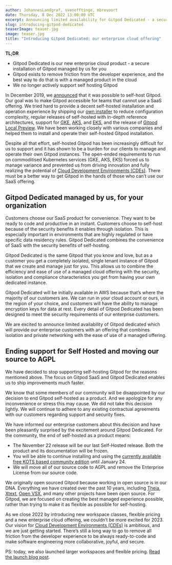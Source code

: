 ```yaml
---
author: JohannesLandgraf, svenefftinge, mbrevoort
date: Thursday, 8 Dec 2022 13:00:00 UTC
excerpt: Announcing limited availability for Gitpod Dedicated - a secure installation of Gitpod managed by us for you
slug: introducing-gitpod-dedicated
teaserImage: teaser.jpg
image: teaser.jpg
title: "Introducing Gitpod Dedicated: our enterprise cloud offering"
---
```


<script context="module">
  export const prerender = true;
</script>

<script>
  import Signup from "$lib/components/dedicated/signup.svelte"
</script>

**TL;DR**

- Gitpod Dedicated is our new enterprise cloud product - a secure installation of Gitpod managed by us for you
- Gitpod exists to remove friction from the developer experience, and the best way to do that is with a managed product in the cloud
- We no longer actively support self hosting Gitpod

In December 2019, we [announced](/blog/self-host-your-gitpod) that it was possible to self-host Gitpod. Our goal was to make Gitpod accessible for teams that cannot use a SaaS offering. We tried hard to provide a decent self-hosted installation and operation experience by shipping our [own installer](/blog/gitpod-installer) to reduce configuration complexity, regular releases of self-hosted with in-depth reference architectures, support for [GKE](https://cloud.google.com/kubernetes-engine), [AKS](https://azure.microsoft.com/en-us/products/kubernetes-service/), and [EKS](https://aws.amazon.com/eks), and the release of [Gitpod Local Preview](/docs/configure/self-hosted/latest/local-preview). We have been working closely with various companies and helped them to install and operate their self-hosted Gitpod installation.

Despite all that effort, self-hosted Gitpod has been increasingly difficult for us to support and it has shown to be a burden for our clients to manage and operate their own Gitpod instances. The open-ended requirements to run on commoditised Kubernetes services (GKE, AKS, EKS) forced us to manage variance and prevented us from driving innovation and fully realizing the potential of [Cloud Development Environments (CDEs)](/cde). There must be a better way to get Gitpod in the hands of those who can’t use our SaaS offering.

## Gitpod Dedicated managed by us, for your organization

Customers choose our SaaS product for convenience. They want to be ready to code and productive in an instant. Customers choose to self-host because of the security benefits it enables through isolation. This is especially important in environments that are highly regulated or have specific data residency rules. Gitpod Dedicated combines the convenience of SaaS with the security benefits of self-hosting.

Gitpod Dedicated is the same Gitpod that you know and love, but as a customer you get a completely isolated, single tenant instance of Gitpod that we create and manage just for you. This allows us to combine the efficiency and ease of use of a managed cloud offering with the security, isolation and compliance characteristics you get from having your own dedicated instance.

Gitpod Dedicated will be initially available in AWS because that’s where the majority of our customers are. We can run in your cloud account or ours, in the region of your choice, and customers will have the ability to manage encryption keys for data at rest. Every detail of Gitpod Dedicated has been designed to meet the security requirements of our enterprise customers.

<div class="my-micro">
<Signup class="!mx-auto !left-0" toType="dedicated-signup" />
</div>

We are excited to announce limited availability of Gitpod dedicated which will provide our enterprise customers with an offering that combines isolation and private networking with the ease of use of a managed offering.

## Ending support for Self Hosted and moving our source to AGPL

We have decided to stop supporting self-hosting Gitpod for the reasons mentioned above. The focus on Gitpod SaaS and Gitpod Dedicated enables us to ship improvements much faster.

We know that some members of our community will be disappointed by our decision to end Gitpod self-hosted as a product. And we apologize for any inconvenience or stress this may cause. We did not take this decision lightly. We will continue to adhere to any existing contractual agreements with our customers regarding support and security fixes.

We have informed our enterprise customers about this decision and have been pleasantly surprised by the excitement around Gitpod Dedicated. For the community, the end of self-hosted as a product means:

- The November 22 release will be our last Self-Hosted release. Both the product and its documentation will be frozen.
- You will be able to continue installing and using the [currently available free KOTS based community edition](/community-license) until January 24.
- We will move all of our source code to AGPL and remove the Enterprise License from our source code.

We originally open sourced Gitpod because working in open source is in our DNA. Everything we have created over the past 10 years, including [Theia](https://github.com/eclipse-theia/theia), [Xtext](https://github.com/eclipse/xtext), [Open VSX](https://github.com/eclipse/openvsx), and many other projects have been open source. For Gitpod, we are focused on creating the best managed experience possible, rather than trying to make it as flexible as possible for self-hosting.

As we close 2022 by introducing new workspace classes, flexible pricing and a new enterprise cloud offering, we couldn’t be more excited for 2023. Our vision for [Cloud Development Environments (CDEs)](/cde) is ambitious, and we are just getting started. There’s still a long way to go to remove all friction from the developer experience to be always ready-to-code and make software engineering more collaborative, joyful, and secure.

PS: today, we also launched larger workspaces and flexible pricing. [Read the launch blog post](/blog/introducing-workspace-classes-and-flexible-pricing).
